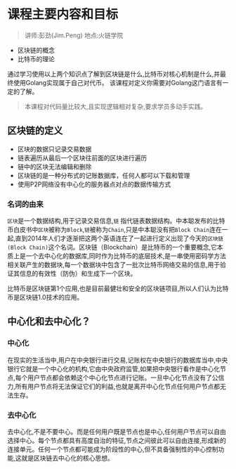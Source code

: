 # 课程主要内容和目标
> 讲师:彭劲(Jim.Peng) 地点:火链学院

* 区块链的概念
* 比特币的理论

通过学习使用以上两个知识点了解到区块链是什么,比特币对核心机制是什么,并最终使用Golang实现属于自己对代币。
该课程对定义你需要对Golang这门语言有一定的了解。

> 本课程对代码量比较大,且实现逻辑相对复杂,要求学员多动手实践。

## 区块链的定义

* 区块的数据只记录交易数据
* 链表遍历从最后一个区块往前面的区块进行遍历
* 链中的区块无法编辑和删除
* 区块链的是一种分布式的记账数据库，任何人都可以下载和管理
* 使用P2P网络没有中心化的服务器点对点的数据传输方式

### 名词的由来

`区块`是一个数据结构,用于记录交易信息,`链` 指代链表数据结构。中本聪发布的比特币白皮书中`区块`被称为`Block`,`链`被称为`Chain`,只是中本聪没有把`Block Chain`连在一起,直到2014年人们才逐渐把这两个英语连在了一起进行定义出现了今天的`区块链(Block Chain)`这个名词。区块链（Blockchain）是比特币的一个重要概念,它本质上是一个去中心化的数据库,同时作为比特币的底层技术,是一串使用密码学方法相关联产生的数据块,每一个数据块中包含了一批次比特币网络交易的信息,用于验证其信息的有效性（防伪）和生成下一个区块。

比特币是区块链第1个应用,也是目前最健壮和安全的区块链项目,所以人们认为比特币是区块链1.0技术的应用。

## 中心化和去中心化？

### 中心化

在现实的生活当中,用户在中央银行进行交易,记账权在中央银行的数据库当中,中央银行它就是一个中心化的机构,它由中央政府监管,如果把中央银行看作是中心化节点,每个用户节点都会依赖这个中心化节点进行记账。一旦中心化节点没有了公信力,所有用户节点将无法保证它们的利益,也就是离开中心化节点任何用户节点都无法生存。

### 去中心化

去中心化,不是不要中心。而是任何用户既是节点也是中心,任何用户节点可以自由选择中心。每个节点都具有高度自治的特征,节点之间彼此可以自由连接,形成新的连接单元。任何一个节点都可能成为阶段性的中心,但不具备强制性的中心控制功能,这就是区块链去中心化的核心思想。